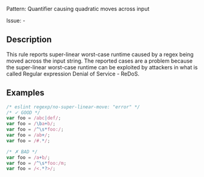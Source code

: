 Pattern: Quantifier causing quadratic moves across input

Issue: -

## Description

This rule reports super-linear worst-case runtime caused by a regex being moved across the input string. The reported cases are a problem because the super-linear worst-case runtime can be exploited by attackers in what is called Regular expression Denial of Service - ReDoS.

## Examples

```js
/* eslint regexp/no-super-linear-move: "error" */
/* ✓ GOOD */
var foo = /abc|def/;
var foo = /\ba+b/;
var foo = /^\s*foo:/;
var foo = /ab+/;
var foo = /#.*/;

/* ✗ BAD */
var foo = /a+b/;
var foo = /^\s*foo:/m;
var foo = /<.*?>/;
```
